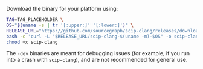 Download the binary for your platform using:

```bash
TAG=TAG_PLACEHOLDER \
OS="$(uname -s | tr '[:upper:]' '[:lower:]')" \
RELEASE_URL="https://github.com/sourcegraph/scip-clang/releases/download/$TAG" \
bash -c 'curl -L "$RELEASE_URL/scip-clang-$(uname -m)-$OS" -o scip-clang' && \
chmod +x scip-clang
```

The `-dev` binaries are meant for debugging issues (for example, if you run into a crash with `scip-clang`), and are not recommended for general use.

